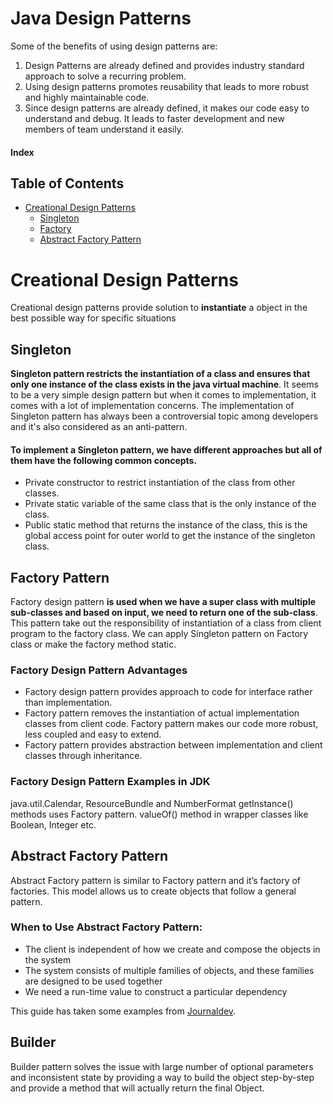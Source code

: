 # Java Design Patterns

Some of the benefits of using design patterns are:

1. Design Patterns are already defined and provides industry standard approach to solve a recurring problem.
2. Using design patterns promotes reusability that leads to more robust and highly maintainable code.
3. Since design patterns are already defined, it makes our code easy to understand and debug. It leads to faster development and new members of team understand it easily.


#### Index
## Table of Contents
  - [Creational Design Patterns](#creational)
    - [Singleton](#singleton)
    - [Factory](#factory-pattern)
    - [Abstract Factory Pattern](#abstract-factory-pattern)


# Creational Design Patterns

Creational design patterns provide solution to __instantiate__ a object in the best possible way for specific situations

## Singleton
__Singleton pattern restricts the instantiation of a class and ensures that only one instance of the class exists in the java virtual machine__. It seems to be a very simple design pattern but when it comes to implementation, it comes with a lot of implementation concerns. The implementation of Singleton pattern has always been a controversial topic among developers and it's also considered as an anti-pattern.

#### To implement a Singleton pattern, we have different approaches but all of them have the following common concepts.
  - Private constructor to restrict instantiation of the class from other classes.
  - Private static variable of the same class that is the only instance of the class.
  - Public static method that returns the instance of the class, this is the global access point for outer world to get the     instance of the singleton class.

## Factory Pattern
Factory design pattern __is used when we have a super class with multiple sub-classes and based on input, we need to return one of the sub-class__. This pattern take out the responsibility of instantiation of a class from client program to the factory class. We can apply Singleton pattern on Factory class or make the factory method static.

### Factory Design Pattern Advantages

  - Factory design pattern provides approach to code for interface rather than implementation.
  - Factory pattern removes the instantiation of actual implementation classes from client code. Factory pattern makes our    code more robust, less coupled and easy to extend. 
  - Factory pattern provides abstraction between implementation and client classes through inheritance.

### Factory Design Pattern Examples in JDK

java.util.Calendar, ResourceBundle and NumberFormat getInstance() methods uses Factory pattern.
valueOf() method in wrapper classes like Boolean, Integer etc.

## Abstract Factory Pattern
Abstract Factory pattern is similar to Factory pattern and it’s factory of factories. This model allows us to create objects that follow a general pattern.

### When to Use Abstract Factory Pattern:

 - The client is independent of how we create and compose the objects in the system
 - The system consists of multiple families of objects, and these families are designed to be used together
 - We need a run-time value to construct a particular dependency

This guide has taken some examples from [Journaldev](https://www.journaldev.com/1827/java-design-patterns-example-tutorial#singleton-pattern).

## Builder
Builder pattern solves the issue with large number of optional parameters and inconsistent state by providing a way to build the object step-by-step and provide a method that will actually return the final Object.
